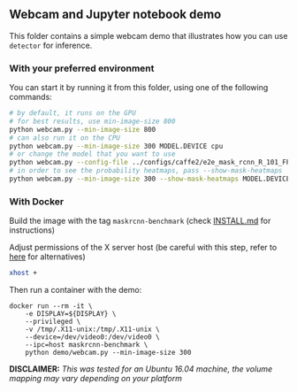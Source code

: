 ## Webcam and Jupyter notebook demo

This folder contains a simple webcam demo that illustrates how you can use `detector` for inference.


### With your preferred environment

You can start it by running it from this folder, using one of the following commands:
```bash
# by default, it runs on the GPU
# for best results, use min-image-size 800
python webcam.py --min-image-size 800
# can also run it on the CPU
python webcam.py --min-image-size 300 MODEL.DEVICE cpu
# or change the model that you want to use
python webcam.py --config-file ../configs/caffe2/e2e_mask_rcnn_R_101_FPN_1x_caffe2.yaml --min-image-size 300 MODEL.DEVICE cpu
# in order to see the probability heatmaps, pass --show-mask-heatmaps
python webcam.py --min-image-size 300 --show-mask-heatmaps MODEL.DEVICE cpu
```

### With Docker

Build the image with the tag `maskrcnn-benchmark` (check [INSTALL.md](../INSTALL.md) for instructions)

Adjust permissions of the X server host (be careful with this step, refer to 
[here](http://wiki.ros.org/docker/Tutorials/GUI) for alternatives)

```bash
xhost +
``` 

Then run a container with the demo:
 
```
docker run --rm -it \
    -e DISPLAY=${DISPLAY} \
    --privileged \
    -v /tmp/.X11-unix:/tmp/.X11-unix \
    --device=/dev/video0:/dev/video0 \
    --ipc=host maskrcnn-benchmark \
    python demo/webcam.py --min-image-size 300
```

**DISCLAIMER:** *This was tested for an Ubuntu 16.04 machine, 
the volume mapping may vary depending on your platform*
